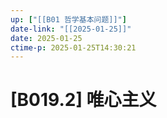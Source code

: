 ```yaml
---
up: ["[[B01 哲学基本问题]]"]
date-link: "[[2025-01-25]]"
date: 2025-01-25
ctime-p: 2025-01-25T14:30:21
---
```


# [B019.2] 唯心主义
